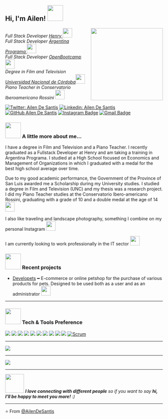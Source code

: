 
<h2> Hi, I'm Ailen! <img src="https://media.giphy.com/media/mGcNjsfWAjY5AEZNw6/giphy.gif" width="50"></h2>
<img align='right' src="https://media.giphy.com/media/ieyl9zmCjO4b4t6qoY/giphy.gif" width="230">
<p><em>Full Stack Developer <a href="https://www.soyhenry.com/"> Henry </a><img src="https://media.giphy.com/media/WUlplcMpOCEmTGBtBW/giphy.gif" width="30"> </br> Full Stack Developer <a href="https://www.argentina.gob.ar/economia/conocimiento/argentina-programa"> Argentina Programa </a><img src="https://media.giphy.com/media/WUlplcMpOCEmTGBtBW/giphy.gif" width="30"> </br> Full Stack Developer <a href="https://open-bootcamp.com/"> OpenBootcamp </a><img src="https://media.giphy.com/media/WUlplcMpOCEmTGBtBW/giphy.gif" width="30"> </br>  Degree in Film and Television <a href="https://www.unc.edu.ar/"> Universidad Nacional de Córdoba</a><img src="https://media.giphy.com/media/fYSnHlufseco8Fh93Z/giphy.gif" width="30"></br> Piano Teacher in Conservatorio Iberoamericano Rossini </a><img src="https://media.giphy.com/media/YkyksHRWDaWmx9N7aT/giphy.gif" width="30"></br> 
</em></p>

[![Twitter: Ailen De Santis](https://img.shields.io/twitter/follow/AilenDeSantis?style=social)](https://twitter.com/ThaiiBraga)
[![Linkedin: Ailen De Santis](https://img.shields.io/badge/-AilenDeSantis-blue?style=flat-square&logo=Linkedin&logoColor=white&link=https://www.linkedin.com/in/ailen-de-santis-fullstack/)](https://www.linkedin.com/in/ailen-de-santis-fullstack/)
[![GitHub Ailen De Santis](https://img.shields.io/github/followers/AilenDeSantis?label=follow&style=social)](https://github.com/AilenDeSantis)
[![Instagram Badge](https://img.shields.io/badge/-@ailendesantis-purple?style=flat&logo=instagram&logoColor=white&link=https://instagram.com/ailendesantis/)](https://instagram.com/ailendesantis)
[![Gmail Badge](https://img.shields.io/badge/-AilenDeSantis-c14438?style=flat&logo=Gmail&logoColor=white&link=mailto:ailenm.de.santis@gmail.com)](mailto:ailenm.de.santis@gmail.com)


### <img src="https://media.giphy.com/media/VgCDAzcKvsR6OM0uWg/giphy.gif" width="50"> A little more about me...  
I have a degree in Film and Television and a Piano Teacher. I recently graduated as a Fullstack Developer at Henry and am taking a training in Argentina Programa.
I studied at a High School focused on Economics and Management of Organizations in which I graduated with a medal for the best high school average over time.

Due to my good academic performance, the Government of the Province of San Luis awarded me a Scholarship during my University studies.
I studied a degree in Film and Television (UNC) and my thesis was a research project.
I did my Piano Teacher studies at the Conservatorio Ibero-americano Rossini, graduating with a grade of 10 and a double medal at the age of 14 <img src="https://media.giphy.com/media/378eVt9IWkkveXiRVZ/giphy.gif" width="30">

I also like traveling and landscape photography, something I combine on my personal Instagram <img src="https://media.giphy.com/media/CbIM7u9TxvSs1KXwfD/giphy.gif" width="30">

I am currently looking to work professionally in the IT sector <img src="https://media.giphy.com/media/VJ65NK5synjTaL4D0I/giphy.gif" width="30">


### <img src="https://media.giphy.com/media/kBrXyorjXo9Rh66RUf/giphy.gif" width="50"> Recent projects
- [Developets](https://pet-store-ecommerce.vercel.app/) ━ E-commerce or online petshop for the purchase of various products for pets. Designed to be used both as a user and as an administrator  <img src="https://media.giphy.com/media/dVmku3ZCuR73LBUWxS/giphy.gif" width="30">

---


### <img src="https://media.giphy.com/media/UE8IERTQe4YDjGZKx6/giphy.gif" width="50"> Tech & Tools Preference

<img src = "https://img.shields.io/badge/-HTML5-E34F26?style=flat&logo=html5&logoColor=white"> <img src = "https://img.shields.io/badge/-CSS3-1572B6?style=flat&logo=css3&logoColor=white">
<img src="https://img.shields.io/badge/-JavaScript-eed718?style=flat&logo=javascript&logoColor=ffffff">
<img src="https://img.shields.io/badge/-React-000000?style=flat&logo=react&logoColor=00c8ff">
<img src="https://img.shields.io/badge/-MySQL-F29111?style=flat&logo=mysql&logoColor=FFFFFF">
<img src="https://img.shields.io/badge/-Express.js-787878?style=flat">
<img src="https://img.shields.io/badge/-Node.js-3C873A?style=flat&logo=Node.js&logoColor=white">
<img src="http://img.shields.io/badge/-Git-F1502F?style=flat&logo=git&logoColor=FFFFFF">
<img src="http://img.shields.io/badge/-Github-000000?style=flat&logo=github&logoColor=FFFFFF">
<img src="http://img.shields.io/badge/-VS%20Code-007ACC?style=flat&logo=visual%20studio%20code&logoColor=white">
[![Scrum](https://img.shields.io/badge/Scrum-green?style=flat&logo=Scrum&logoColor=white&link=https://github.com/AilenDeSantis "Scrum")](https://github.com/AilenDeSantis) 

***

<a href="https://github.com/AilenDeSantis">
  <img src="https://github-readme-stats.vercel.app/api?username=AilenDeSantis&show_icons=true&hide_border=true" />
</a>

---

<a href="https://github.com/AilenDeSantis">
  <img src="https://github-readme-stats.vercel.app/api/top-langs/?username=AilenDeSantis&layout=compact" />
</a>

---

<img src="https://media.giphy.com/media/LnQjpWaON8nhr21vNW/giphy.gif" width="60"> <em><b>I love connecting with different people</b> so if you want to say <b>hi, I'll be happy to meet you more!</b> :)</em>

---

⭐️ From [@AilenDeSantis](https://github.com/AilenDeSantis)
<!--
**AilenDeSantis/AilenDeSantis** is a ✨ _special_ ✨ repository because its `README.md` (this file) appears on your GitHub profile.

Here are some ideas to get you started:

- 🔭 I’m currently working on ...
- 🌱 I’m currently learning ...
- 👯 I’m looking to collaborate on ...
- 🤔 I’m looking for help with ...
- 💬 Ask me about ...
- 📫 How to reach me: ...
- 😄 Pronouns: ...
- ⚡ Fun fact: ...
-->
